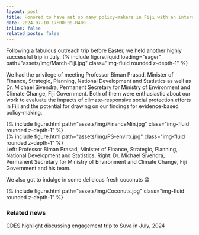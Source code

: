 ```yaml
---
layout: post
title: Honored to have met so many policy-makers in Fiji with an interest in evidence-based policy-making!
date: 2024-07-10 17:00:00-0400
inline: false
related_posts: false
---
```


Following a fabulous outreach trip before Easter, we held another highly successful trip in July.
{% include figure.liquid loading="eager" path="assets/img/March-Fiji.jpg" class="img-fluid rounded z-depth-1" %}

We had the privilege of meeting Professor Biman Prasad, Minister of Finance, Strategic, Planning, National Development and Statistics as well as 
Dr. Michael Sivendra, Permanent Secretary for Ministry of Environment and Climate Change, Fiji Government. Both of them were enthusiastic about our work to evaluate the impacts of climate-responsive social protection efforts in Fiji and the potential for drawing on our findings for evidence-based policy-making.

<div class="row mt-3">
    <div class="col-sm mt-3 mt-md-0">
        {% include figure.html path="assets/img/FinanceMin.jpg" class="img-fluid rounded z-depth-1" %}
    </div>
    <div class="col-sm mt-3 mt-md-0">
        {% include figure.html path="assets/img/PS-enviro.jpg" class="img-fluid rounded z-depth-1" %}
    </div>
</div>
<div class="caption">
    Left: Professor Biman Prasad, Minister of Finance, Strategic, Planning, National Development and Statistics. Right: Dr. Michael Sivendra, Permanent Secretary for Ministry of Environment and Climate Change, Fiji Government and his team.
</div>

We also got to indulge in some delicious fresh coconuts :grin:
<div class="row mt-3">
    <div class="col-sm mt-3 mt-md-0">
    {% include figure.html path="assets/img/Coconuts.jpg" class="img-fluid rounded z-depth-1" %}
    </div>
</div>


### Related news
[CDES highlight](https://www.monash.edu/business/cdes/news-and-updates/newsletter/department-highlights) discussing engagement trip to Suva in July, 2024


